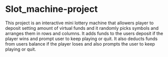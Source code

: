 # Slot_machine-project

This project is an interactive mini lottery machine that allowers player to deposit setting amount of virtual funds
and it randomly picks symbols and arranges them in rows and columns. 
It adds funds to the users deposit if the player wins and prompt user to keep playing or quit.
It also deducts funds from users balance if the player loses and also prompts the user to keep playing or quit.
